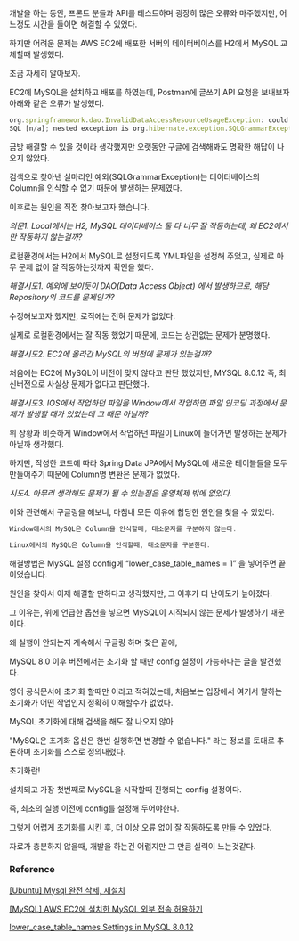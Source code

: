 개발을 하는 동안, 프론트 분들과 API를 테스트하며 굉장히 많은 오류와 마주했지만, 어느정도 시간을 들이면 해결할 수 있었다.

하지만 어려운 문제는 AWS EC2에 배포한 서버의 데이터베이스를 H2에서 MySQL 교체할때 발생했다.

조금 자세히 알아보자.

EC2에 MySQL을 설치하고 배포를 하였는데, Postman에 글쓰기 API 요청을 보내보자 아래와 같은 오류가 발생했다.

```jsx
org.springframework.dao.InvalidDataAccessResourceUsageException: could not execute statement;
SQL [n/a]; nested exception is org.hibernate.exception.SQLGrammarException: could not execute statement
```

금방 해결할 수 있을 것이라 생각했지만 오랫동안 구글에 검색해봐도 명확한 해답이 나오지 않았다.

검색으로 찾아낸 실마리인 예외(SQLGrammarException)는 데이터베이스의 Column을 인식할 수 없기 때문에 발생하는 문제였다.

이후로는 원인을 직접 찾아보고자 했습니다.

*의문1. Local에서는 H2, MySQL 데이터베이스 둘 다 너무 잘 작동하는데, 왜 EC2에서만 작동하지 않는걸까?*

로컬환경에서는 H2에서 MySQL로 설정되도록 YML파일을 설정해 주었고, 실제로 아무 문제 없이 잘 작동하는것까지 확인을 했다.

*해결시도1. 예외에 보이듯이 DAO(Data Access Object) 에서 발생하므로, 해당 Repository의 코드를 문제인가?*

수정해보고자 했지만, 로직에는 전혀 문제가 없었다.

실제로 로컬환경에서는 잘 작동 했었기 때문에, 코드는 상관없는 문제가 분명했다.

*해결시도2. EC2에 올라간 MySQL의 버전에 문제가 있는걸까?*

처음에는 EC2에 MySQL이 버전이 맞지 않다고 판단 했었지만, MYSQL 8.0.12 즉, 최신버전으로 사실상 문제가 없다고 판단했다.

*해결시도3. IOS에서 작업하던 파일을 Window에서 작업하면 파일 인코딩 과정에서 문제가 발생할 때가 있었는데 그 때문 아닐까?*

위 상황과 비슷하게 Window에서 작업하던 파일이 Linux에 들어가면 발생하는 문제가 아닐까 생각했다.

하지만, 작성한 코드에 따라 Spring Data JPA에서 MySQL에 새로운 테이블들을 모두 만들어주기 때문에 Column명 변환은 문제가 없었다.

*시도4. 아무리 생각해도 문제가 될 수 있는점은 운영체제 밖에 없었다.*

이와 관련해서 구글링을 해보니, 마침내 모든 이유에 합당한 원인을 찾을 수 있었다.

```jsx
Window에서의 MySQL은 Column을 인식할때, 대소문자를 구분하지 않는다.

Linux에서의 MySQL은 Column을 인식할때, 대소문자를 구분한다.
```

해결방법은 MySQL 설정 config에 “lower_case_table_names = 1” 을 넣어주면 끝이었습니다.

원인을 찾아서 이제 해결할 만하다고 생각했지만, 그 이후가 더 난이도가 높아졌다.

그 이유는, 위에 언급한 옵션을 넣으면 MySQL이 시작되지 않는 문제가 발생하기 때문이다.

왜 실행이 안되는지 계속해서 구글링 하며 찾은 끝에,

MySQL 8.0 이후 버전에서는 초기화 할 때만 config 설정이 가능하다는 글을 발견했다.

영어 공식문서에 초기화 할때만 이라고 적혀있는데, 처음보는 입장에서 여기서 말하는 초기화가 어떤 작업인지 정확히 이해할수가 없었다.

MySQL 초기화에 대해 검색을 해도 잘 나오지 않아

"MySQL은 초기화 옵션은 한번 실행하면 변경할 수 없습니다." 라는 정보를 토대로 추론하며 초기화를 스스로 정의내렸다.

초기화란!

설치되고 가장 첫번째로 MySQL을 시작할때 진행되는 config 설정이다.

즉, 최초의 실행 이전에 config를 설정해 두어야한다.

그렇게 어렵게 초기화를 시킨 후, 더 이상 오류 없이 잘 작동하도록 만들 수 있었다.

자료가 충분하지 않을때, 개발을 하는건 어렵지만 그 만큼 실력이 느는것같다.

### Reference

[[Ubuntu] Mysql 완전 삭제, 재설치](https://2vup.com/ubuntu-remove-mysql/)

[[MySQL] AWS EC2에 설치한 MySQL 외부 접속 허용하기](https://kingofbackend.tistory.com/195)

[lower_case_table_names Settings in MySQL 8.0.12](https://stackoverflow.com/questions/51803216/lower-case-table-names-settings-in-mysql-8-0-12)
